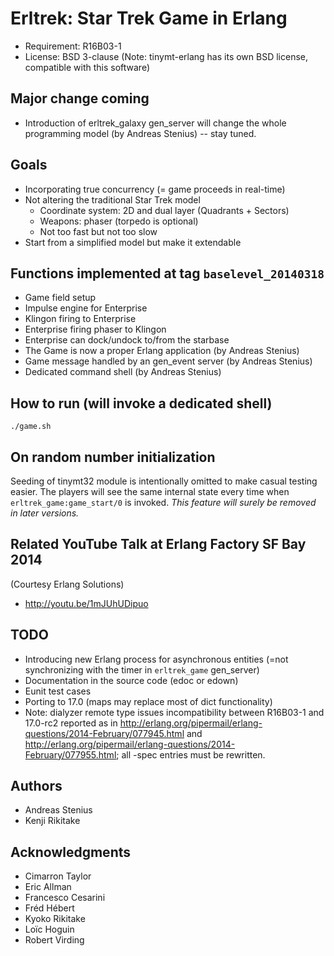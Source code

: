 # Erltrek: Star Trek Game in Erlang

* Requirement: R16B03-1
* License: BSD 3-clause (Note: tinymt-erlang has its own BSD license, compatible with this software)

## Major change coming

* Introduction of erltrek\_galaxy gen\_server will change the whole programming model (by Andreas Stenius) -- stay tuned.

## Goals

* Incorporating true concurrency (= game proceeds in real-time)
* Not altering the traditional Star Trek model
    * Coordinate system: 2D and dual layer (Quadrants + Sectors)
    * Weapons: phaser (torpedo is optional)
    * Not too fast but not too slow
* Start from a simplified model but make it extendable

## Functions implemented at tag `baselevel_20140318`

* Game field setup
* Impulse engine for Enterprise
* Klingon firing to Enterprise
* Enterprise firing phaser to Klingon
* Enterprise can dock/undock to/from the starbase
* The Game is now a proper Erlang application (by Andreas Stenius)
* Game message handled by an gen\_event server (by Andreas Stenius)
* Dedicated command shell (by Andreas Stenius)

## How to run (will invoke a dedicated shell)

    ./game.sh

## On random number initialization

Seeding of tinymt32 module is intentionally omitted to make casual testing
easier. The players will see the same internal state every time when
`erltrek_game:game_start/0` is invoked.  *This feature will surely be removed
in later versions.*

## Related YouTube Talk at Erlang Factory SF Bay 2014

(Courtesy Erlang Solutions)

* <http://youtu.be/1mJUhUDipuo>

## TODO

* Introducing new Erlang process for asynchronous entities (=not synchronizing with the timer in `erltrek_game` gen\_server)
* Documentation in the source code (edoc or edown)
* Eunit test cases
* Porting to 17.0 (maps may replace most of dict functionality)
* Note: dialyzer remote type issues incompatibility between R16B03-1 and 17.0-rc2 reported as in
<http://erlang.org/pipermail/erlang-questions/2014-February/077945.html> and <http://erlang.org/pipermail/erlang-questions/2014-February/077955.html>; all -spec entries must be rewritten.

## Authors

* Andreas Stenius
* Kenji Rikitake

## Acknowledgments

* Cimarron Taylor
* Eric Allman
* Francesco Cesarini
* Fréd Hébert
* Kyoko Rikitake
* Loïc Hoguin
* Robert Virding
